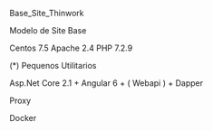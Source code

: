 Base_Site_Thinwork

Modelo de Site Base 

Centos 7.5
Apache 2.4
PHP 7.2.9

(*) Pequenos Utilitarios 

Asp.Net Core 2.1 + Angular 6 + ( Webapi ) + Dapper

Proxy

Docker
